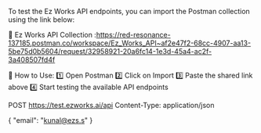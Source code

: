 To test the Ez Works API endpoints, you can import the Postman collection using the link below:

🔗 Ez Works API Collection :https://red-resonance-137185.postman.co/workspace/Ez_Works_API~af2e47f2-68cc-4907-aa13-5be75d0b5604/request/32958921-20a6fc14-1e3d-45a4-ac2f-3a408507fd4f

🚀 How to Use:
1️⃣ Open Postman
2️⃣ Click on Import
3️⃣ Paste the shared link above
4️⃣ Start testing the available API endpoints

POST https://test.ezworks.ai/api
Content-Type: application/json

{
    "email": "kunal@ezs.s"
}
